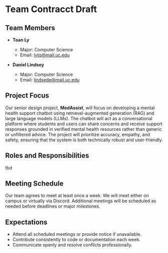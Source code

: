 # Team Contracct Draft

## Team Members
- **Toan Ly** 
    - Major: Computer Science
    - Email: lytq@mail.uc.edu

- **Daniel Lindsey**
    - Major: Computer Science
    - Email: lindsede@mail.uc.edu 

## Project Focus
Our senior design project, **MedAssist**, will focus on developing a mental health support chatbot using retrieval-augmented generation (RAG) and large language models (LLMs). The chatbot will act as a conversational platform where students and users can share concerns and receive support responses grounded in verified mental health resources rather than generic or unfiltered advice. The project will prioritize accuracy, empathy, and safety, ensuring that the system is both technically robust and user-friendly.

## Roles and Responsibilities
tbd

## Meeting Schedule
Our team agrees to meet at least once a week. We will meet either on campus or virtually via Discord. Additional meetings will be scheduled as needed before deadlines or major milestones. 

## Expectations
- Attend all scheduled meetings or provide notice if unavailable.
- Contribute consistently to code or documentation each week.
- Communicate openly and resolve conflicts professionally.



